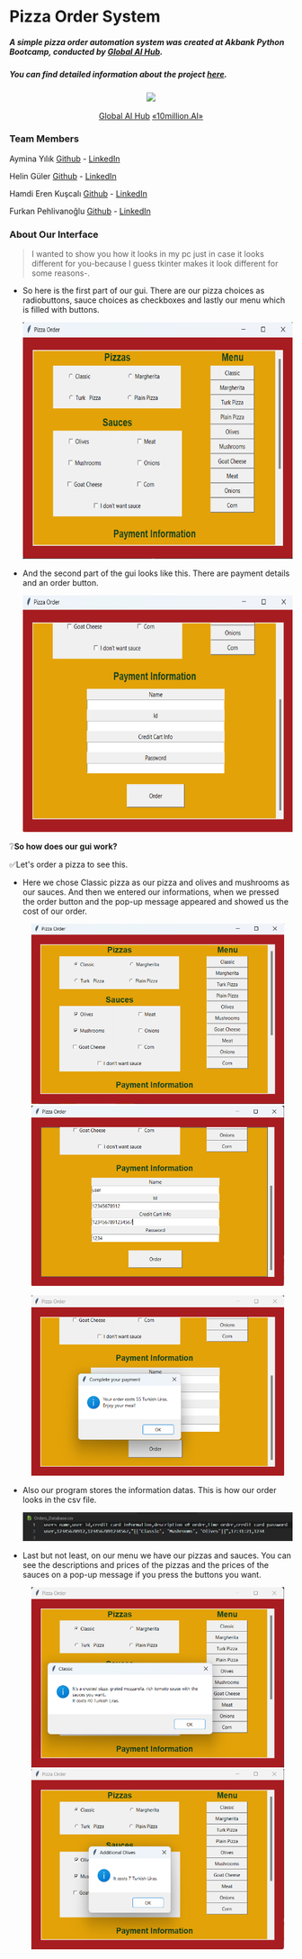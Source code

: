 # Pizza Order System 

##### A simple pizza order automation system was created at Akbank Python Bootcamp, conducted by [Global AI Hub](https://globalaihub.com/).

##### You can find detailed information about the project [here](https://docs.google.com/document/d/1OYNAFSqUnbCEkRAqI0z4mFT0uUrfXqYUxbalRw3xY3U/edit#).

<p align="middle">
  <img src="https://user-images.githubusercontent.com/105937746/224774041-9f66e085-f4a9-4dfe-9fd6-9a49f9411bdd.png">
</p>
<p align="middle">
  <a href="https://globalaihub.com/">Global AI Hub</a>          
  <a href="https://10million.ai">«10million.AI»</a>
</p>

### Team Members
Aymina Yılık [Github](https://github.com/lilofthea) - [LinkedIn](https://www.linkedin.com/in/aymina-yılık/)

Helin Güler [Github](https://github.com/helinguler) - [LinkedIn](https://www.linkedin.com/in/helin-guler/ "LinkedIn")

Hamdi Eren Kuşcalı [Github](https://github.com/Kscl1) - [LinkedIn](https://www.linkedin.com/in/hamdi-eren-kuscali/ "LinkedIn")

Furkan Pehlivanoğlu [Github](https://github.com/10FP "Github") - [LinkedIn](https://www.linkedin.com/in/furkan-pehlivanoglu-187296206/ "LinkedIn")

### About Our Interface

>I wanted to show you how it looks in my pc just in case it looks different for you-because I guess tkinter makes it look different for some reasons-.

- So here is the first part of our gui. There are our pizza choices as radiobuttons, sauce choices as checkboxes and lastly our menu which is filled with buttons.
   
   <p align="middle">
      <img src= "./images/page1.png" width =598 height=420>
   </p>

- And the second part of the gui looks like this. There are payment details and an order button.

   <p align="middle">
      <img src= "./images/page2.png" width =598 height=420>
   </p>

❔**So how does our gui work?** 

✅Let's order a pizza to see this.

+ Here we chose Classic pizza as our pizza and olives and mushrooms as our sauces. And then we entered our informations, when we pressed the order button and the pop-up message appeared and showed us the cost of our order. 

   <p align="middle">
      <img src= "./images/order1.png" width =450 height=320>
      <img src= "./images/order2.png" width =450 height=320> 
   </p>
   <p align="middle">
      <img src= "./images/order3.png" width =450 height=320> 
   </p>
   
 + Also our program stores the information datas. This is how our order looks in the csv file.
 
   <img src= "./images/final.png">
   
 + Last but not least, on our menu we have our pizzas and sauces. You can see the descriptions and prices of the pizzas and the prices of the sauces on a pop-up message if you press the buttons you want.

   <p align="middle">
      <img src= "./images/menu_pizza.png" width =450 height=320>
      <img src= "./images/menu_sauce.png" width =450 height=320> 
   </p>
 













